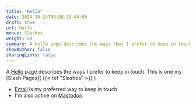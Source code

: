 ```yaml
---
title: "Hello"
date: 2024-10-24T09:58:29-04:00
draft: true
url: hello
menus: Slashes
weight: 20
summary: A hello page describes the ways that I prefer to keep in touch.
showAuthor: false
sharingLinks: false
---
```


A [Hello](https://alastairjohnston.com/introducing-hello-pages/) page describes the ways I prefer to keep in touch. This is one my [Slash Pages]( {{< ref "Slashes" >}} )

- [Email](mailto:blog@mail.bckr.me) is my preferred way to keep in touch. 
- I'm also active on [Mastodon](https://mstdn.social/@bnjmn).